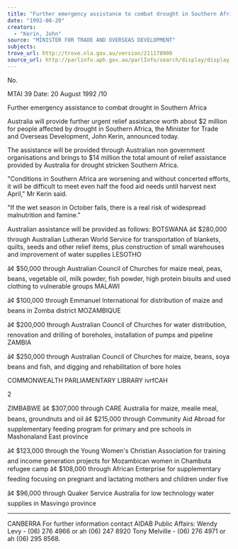 ```yaml
---
title: "Further emergency assistance to combat drought in Southern Africa"
date: "1992-08-20"
creators:
  - "Kerin, John"
source: "MINISTER FOR TRADE AND OVERSEAS DEVELOPMENT"
subjects:
trove_url: http://trove.nla.gov.au/version/211178909
source_url: http://parlinfo.aph.gov.au/parlInfo/search/display/display.w3p;query=Id%3A%22media/pressrel/3063944%22
---
```


 No.

 MTAI 39  Date: 20 August 1992 /10

 Further emergency assistance to combat drought in Southern Africa

 Australia will provide further urgent relief assistance worth about $2 million for people affected by drought in Southern Africa, the Minister for Trade and Overseas Development, John Kerin, announced today.

 The assistance will be provided through Australian non government organisations and brings to $14 million the total amount of relief assistance provided by Australia for drought stricken Southern Africa.

 "Conditions in Southern Africa are worsening and without concerted efforts, it will be difficult to meet even half the food aid needs until harvest next April," Mr Kerin said.

 "If the wet season in October fails, there is a real risk of widespread malnutrition and famine."

 Australian assistance will be provided as follows: BOTSWANA â¢ $280,000 through Australian Lutheran World Service for transportation of blankets, quilts, seeds and other relief items, plus construction of small warehouses and improvement of water supplies LESOTHO

 â¢ $50,000 through Australian Council of Churches for maize meal, peas, beans, vegetable oil, milk powder, fish powder, high protein bisuits and used clothing to vulnerable groups MALAWI

 â¢ $100,000 through Emmanuel International for distribution of maize and beans in Zomba district MOZAMBIQUE

 â¢ $200,000 through Australian Council of Churches for water distribution, renovation and drilling of boreholes, installation of pumps and pipeline ZAMBIA

 â¢ $250,000 through Australian Council of Churches for maize, beans, soya beans and fish, and digging and rehabilitation of bore holes

 COMMONWEALTH PARLIAMENTARY LIBRARY ivrfCAH

 2

 ZIMBABWE â¢ $307,000 through CARE Australia for maize, mealie meal, beans, groundnuts and oil â¢ $215,000 through Community Aid Abroad for supplementary feeding program for primary and pre schools in Mashonaland East province

 â¢ $123,000 through the Young Women's Christian Association for training and income generation projects for Mozambican women in Chambuta refugee camp â¢ $108,000 through African Enterprise for supplementary feeding focusing on pregnant and lactating mothers and children under five

 â¢ $96,000 through Quaker Service Australia for low technology water supplies in Masvingo province

 * * * * *

 CANBERRA For further information contact AIDAB Public Affairs: Wendy Levy - (06) 276 4966 or ah (06) 247 8920 Tony Melville - (06) 276 4971 or ah (06) 295 8568.

